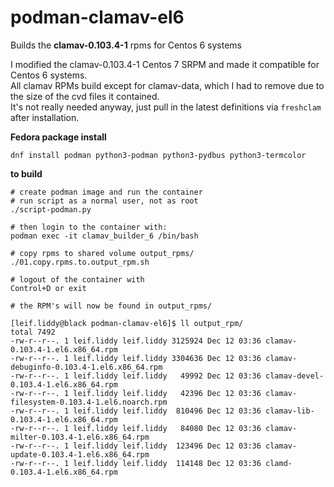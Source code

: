 # podman-clamav-el6

Builds the **clamav-0.103.4-1** rpms for Centos 6 systems

I modified the clamav-0.103.4-1 Centos 7 SRPM and made it compatible for Centos 6 systems.  
All clamav RPMs build except for clamav-data, which I had to remove due to the size of the cvd files it contained.  
It's not really needed anyway, just pull in the latest definitions via ```freshclam``` after installation.

**Fedora package install**
```
dnf install podman python3-podman python3-pydbus python3-termcolor
```

**to build**
```
# create podman image and run the container
# run script as a normal user, not as root
./script-podman.py

# then login to the container with:
podman exec -it clamav_builder_6 /bin/bash

# copy rpms to shared volume output_rpms/
./01.copy.rpms.to.output_rpm.sh

# logout of the container with 
Control+D or exit

# the RPM's will now be found in output_rpms/

[leif.liddy@black podman-clamav-el6]$ ll output_rpm/
total 7492
-rw-r--r--. 1 leif.liddy leif.liddy 3125924 Dec 12 03:36 clamav-0.103.4-1.el6.x86_64.rpm
-rw-r--r--. 1 leif.liddy leif.liddy 3304636 Dec 12 03:36 clamav-debuginfo-0.103.4-1.el6.x86_64.rpm
-rw-r--r--. 1 leif.liddy leif.liddy   49992 Dec 12 03:36 clamav-devel-0.103.4-1.el6.x86_64.rpm
-rw-r--r--. 1 leif.liddy leif.liddy   42396 Dec 12 03:36 clamav-filesystem-0.103.4-1.el6.noarch.rpm
-rw-r--r--. 1 leif.liddy leif.liddy  810496 Dec 12 03:36 clamav-lib-0.103.4-1.el6.x86_64.rpm
-rw-r--r--. 1 leif.liddy leif.liddy   84080 Dec 12 03:36 clamav-milter-0.103.4-1.el6.x86_64.rpm
-rw-r--r--. 1 leif.liddy leif.liddy  123496 Dec 12 03:36 clamav-update-0.103.4-1.el6.x86_64.rpm
-rw-r--r--. 1 leif.liddy leif.liddy  114148 Dec 12 03:36 clamd-0.103.4-1.el6.x86_64.rpm
```
